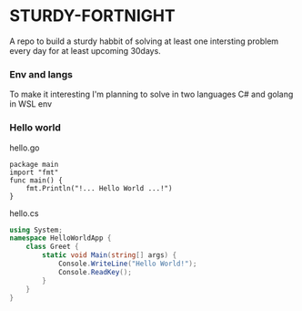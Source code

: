 # STURDY-FORTNIGHT

A repo to build a sturdy habbit of solving at least one intersting problem every day for at least upcoming 30days.

### Env and langs

To make it interesting I'm planning to solve in two languages C# and golang in WSL env

### Hello world

hello.go

```golang
package main
import "fmt"
func main() {
    fmt.Println("!... Hello World ...!")
}
```

hello.cs

```c#
using System;
namespace HelloWorldApp {
    class Greet {
        static void Main(string[] args) {
            Console.WriteLine("Hello World!");
            Console.ReadKey();
        }
    }
}
```
